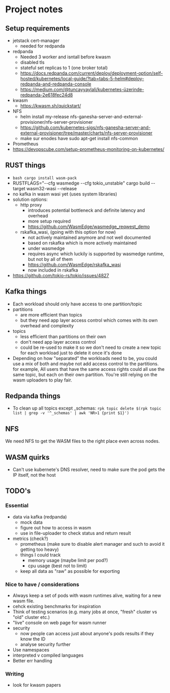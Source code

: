 # Project notes
## Setup requirements
- jetstack cert-manager
    - needed for redpanda
- redpanda 
    - Needed 3 worker and isntall before kwasm
    - disabled tls
    - stateful set replicas to 1 (one broker total)
    - https://docs.redpanda.com/current/deploy/deployment-option/self-hosted/kubernetes/local-guide/?tab=tabs-5-helm#deploy-redpanda-and-redpanda-console
    - https://medium.com/@tuncayyaylali/kubernetes-üzerinde-redpanda-2e618fec24d8
- kwasm 
    - https://kwasm.sh/quickstart/
- NFS
    - helm install my-release nfs-ganesha-server-and-external-provisioner/nfs-server-provisioner
    - https://github.com/kubernetes-sigs/nfs-ganesha-server-and-external-provisioner/tree/master/charts/nfs-server-provisioner
    - make sur enodes have sudo apt-get install nfs-common
- Prometheus
- https://devopscube.com/setup-prometheus-monitoring-on-kubernetes/

## RUST things
- ```bash cargo install wasm-pack```
- RUSTFLAGS="--cfg wasmedge --cfg tokio_unstable" cargo build --target wasm32-wasi --release    
- no kafka in wasm wasi yet (uses system libraries)
- solution options:
     - http proxy
        - introduces potential bottleneck and definite latency and overhead
        - more setup required
        - https://github.com/WasmEdge/wasmedge_reqwest_demo
     - rskafka_wasi, (going with this option for now)
        - not actively maintained anymore and not well documented
        - based on rskafka which is more actively maintained
        - under wasmedge
        - requires async which luckily is supported by wasmedge runtime, but not by all of them
        - https://github.com/WasmEdge/rskafka_wasi
        - now included in rskafka
- https://github.com/tokio-rs/tokio/issues/4827

## Kafka things
- Each workload should only have access to one partition/topic
- partitions
    - are more efficient than topics
    - but they need app layer access control which comes with its own overhead and complexity
- topics
    - less efficient than partitions on their own
    - don't need app layer access control
    - could be re-used to make it so we don't need to create a new topic for each workload just to delete it once it's done
- Depending on how "separated" the workloads need to be, you could use a mix of both and maybe not add access control to the partitions. for example, All users that have the same access rights could all use the same topic, but each on their own partition. You're still relying on the wasm uploaders to play fair.

## Redpanda things
- To clean up all topics except _schemas: ```rpk topic delete $(rpk topic list | grep -v '^_schemas' | awk 'NR>1 {print $1}')```

## NFS
We need NFS to get the WASM files to the right place even across nodes.

## WASM quirks
- Can't use kubernete's DNS resolver, need to make sure the pod gets the IP itself, not the host


## TODO's
### Essential
- data via kafka (redpanda)
    - mock data
    - figure out how to access in wasm
    - use in file-uploader to check status and return result
- metrics (check?)
    - prometheus (make sure to disable alert manager and such to avoid it getting too heavy)
    - things I could track
        - memory usage (maybe limit per pod?)
        - cpu usage (best not to limit)
    - keep all data as "raw" as possible for exporting

### Nice to have / considerations
- Always keep a set of pods with wasm runtimes alive, waiting for a new wasm file.
- cehck existing benchmarks for inspiration
- Think of testing scenarios (e.g. many jobs at once, "fresh" cluster vs "old" cluster etc.)
- "live" console on web page for wasm runner
- security
    - now people can access just about anyone's pods results if they know the ID
    - analyse security further
- Use namespaces
- interpreted v compiled languages
- Better err handling

### Writing
- look for kwasm papers
